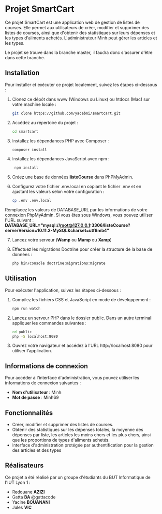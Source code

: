 # Projet SmartCart

Ce projet SmartCart est une application web de gestion de listes de courses. Elle permet aux utilisateurs de créer, modifier et supprimer des listes de courses, ainsi que d'obtenir des statistiques sur leurs dépenses et les types d'aliments achetés. L'administrateur Minh peut gérer les articles et les types.

Le projet se trouve dans la branche master, il faudra donc s'assurer d'être dans cette branche.

## Installation

Pour installer et exécuter ce projet localement, suivez les étapes ci-dessous :

1. Clonez ce dépôt dans www (Windows ou Linux) ou htdocs (Mac) sur votre machine locale :

   ```bash
   git clone https://github.com/yacebni/smartcart.git

2. Accédez au répertoire du projet :

    ```bash
    cd smartcart

3. Installez les dépendances PHP avec Composer :
    ```bash
    composer install

4. Installez les dépendances JavaScript avec npm :
   ```bash
    npm install

5. Créez une base de données **listeCourse** dans PhPMyAdmin.


6. Configurez votre fichier .env.local en copiant le fichier .env et en ajustant les valeurs selon votre configuration :
   ```bash
   cp .env .env.local
Remplacez les valeurs de DATABASE_URL par les informations de votre connexion PhpMyAdmin.
Si vous êtes sous Windows, vous pouvez utiliser l'URL suivant : 
**DATABASE_URL="mysql://root@127.0.0.1:3306/listeCourse?serverVersion=10.11.2-MySQL&charset=utf8mb4"**

7. Lancez votre serveur (**Wamp** ou **Mamp** ou **Xamp**)


8. Effectuez les migrations Doctrine pour créer la structure de la base de données :
   ```bash
   php bin/console doctrine:migrations:migrate

## Utilisation

Pour exécuter l'application, suivez les étapes ci-dessous :

1. Compilez les fichiers CSS et JavaScript en mode de développement :
   ```bash
   npm run watch

2. Lancez un serveur PHP dans le dossier public. Dans un autre terminal appliquer les commandes suivantes :
   ```bash
   cd public
   php -S localhost:8080

3. Ouvrez votre navigateur et accédez à l'URL http://localhost:8080 pour utiliser l'application.

## Informations de connexion

Pour accéder à l'interface d'administration, vous pouvez utiliser les informations de connexion suivantes :

- **Nom d'utilisateur** : Minh
- **Mot de passe** : Minh69

## Fonctionnalités

- Créer, modifier et supprimer des listes de courses.
- Obtenir des statistiques sur les dépenses totales, la moyenne des dépenses par liste, les articles les moins chers et les plus chers, ainsi que les proportions de types d'aliments achetés.
- Interface d'administration protégée par authentification pour la gestion des articles et des types

## Réalisateurs

Ce projet a été réalisé par un groupe d'étudiants du BUT Informatique de l'IUT Lyon 1 :
- Redouane **AZIZI** 
- Gatta **BA** @gattacode
- Yacine **BOUANANI**
- Jules **VIC**